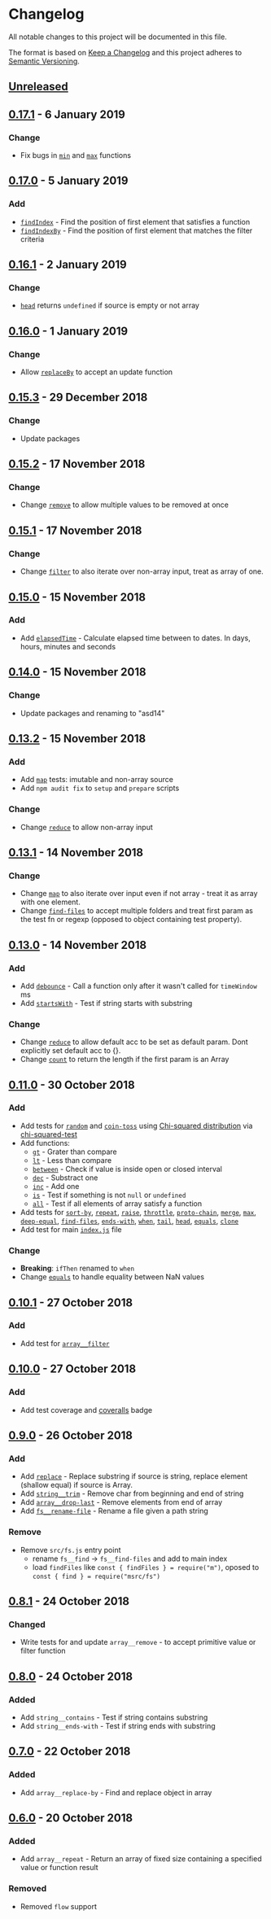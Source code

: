 <!-- markdownlint-disable no-duplicate-header -->

# Changelog

All notable changes to this project will be documented in this file.

The format is based on [Keep a Changelog](http://keepachangelog.com/en/1.0.0/)
and this project adheres to [Semantic Versioning](http://semver.org/spec/v2.0.0.html).

## [Unreleased]

## [0.17.1] - 6 January 2019

### Change

- Fix bugs in [`min`](src/min/min.js) and [`max`](src/max/max.js) functions

## [0.17.0] - 5 January 2019

### Add

- [`findIndex`](src/find-by/find-by.js) - Find the position of first element that satisfies a function
- [`findIndexBy`](src/find-index-by/find-index-by.js) - Find the position of first element that matches the filter criteria

## [0.16.1] - 2 January 2019

### Change

- [`head`](src/head/head.js) returns `undefined` if source is empty or not array

## [0.16.0] - 1 January 2019

### Change

- Allow [`replaceBy`](src/replace-by/replace-by.js#L45) to accept an update function

## [0.15.3] - 29 December 2018

### Change

- Update packages

## [0.15.2] - 17 November 2018

### Change

- Change [`remove`](src/remove/remove) to allow multiple values to be removed at once

## [0.15.1] - 17 November 2018

### Change

- Change [`filter`](src/filter/filter) to also iterate over non-array input, treat as array of one.

## [0.15.0] - 15 November 2018

### Add

- Add [`elapsedTime`](src/elapsed-time/elapsed-time) - Calculate elapsed time between to dates. In days, hours, minutes and seconds

## [0.14.0] - 15 November 2018

### Change

- Update packages and renaming to "asd14"

## [0.13.2] - 15 November 2018

### Add

- Add [`map`](src/map/map.test.js) tests: imutable and non-array source
- Add `npm audit fix` to `setup` and `prepare` scripts

### Change

- Change [`reduce`](src/reduce/reduce.js) to allow non-array input

## [0.13.1] - 14 November 2018

### Change

- Change [`map`](src/map/map.js) to also iterate over input even if not array - treat it as array with one element.
- Change [`find-files`](src/find-files/find-files.js) to accept multiple folders and treat first param as the test fn or regexp (opposed to object containing test property).

## [0.13.0] - 14 November 2018

### Add

- Add [`debounce`](src/debounce/debounce.js) - Call a function only after it wasn't called for `timeWindow` ms
- Add [`startsWith`](src/starts-with/starts-with.js) - Test if string starts with substring

### Change

- Change [`reduce`](src/reduce/reduce.js) to allow default acc to be set as default param. Dont explicitly set default acc to {}.
- Change [`count`](src/count/count.js) to return the length if the first param is an Array

## [0.11.0] - 30 October 2018

### Add

- Add tests for [`random`](src/random/random) and [`coin-toss`](src/coin-toss/coin-toss) using [Chi-squared distribution](https://en.wikipedia.org/wiki/Chi-squared_distribution) via [chi-squared-test](https://www.npmjs.com/package/chi-squared-test)
- Add functions:
  - [`gt`](src/gt/gt.js) - Grater than compare
  - [`lt`](src/lt/lt.js) - Less than compare
  - [`between`](src/between/between) - Check if value is inside open or closed interval
  - [`dec`](src/dec/dec.js) - Substract one
  - [`inc`](src/inc/inc.js) - Add one
  - [`is`](src/is/is.js) - Test if something is not `null` or `undefined`
  - [`all`](src/all/all.js) - Test if all elements of array satisfy a function
- Add tests for [`sort-by`](src/sort-by/sort-by.js), [`repeat`](src/repeat/repeat.js), [`raise`](src/raise/raise.js), [`throttle`](src/throttle/throttle.js), [`proto-chain`](src/proto-chain/proto-chain.js), [`merge`](src/merge/merge.js), [`max`](src/max/max.js), [`deep-equal`](src/deep-equal/deep-equal.js), [`find-files`](src/find-files/find-files.js), [`ends-with`](src/ends-with/ends-with.js), [`when`](src/when/when.js), [`tail`](src/tail/tail.js), [`head`](src/head/head.js), [`equals`](src/core__equals/equals.js), [`clone`](src/core__clone/clone.js)
- Add test for main [`index.js`](src/index.js) file

### Change

- **Breaking**: `ifThen` renamed to `when`
- Change [`equals`](src/core__equals/equals.js) to handle equality between NaN values

## [0.10.1] - 27 October 2018

### Add

- Add test for [`array__filter`](src/array__filter/filter.js)

## [0.10.0] - 27 October 2018

### Add

- Add test coverage and [coveralls](https://coveralls.io/github/asd14/m) badge

## [0.9.0] - 26 October 2018

### Add

- Add [`replace`](src/replace/replace.js) - Replace substring if source is string, replace element (shallow equal) if source is Array.
- Add [`string__trim`](src/string__trim/trim.js) - Remove char from beginning and end of string
- Add [`array__drop-last`](src/array__drop-last/drop-last.js) - Remove elements from end of array
- Add [`fs__rename-file`](src/fs__rename-file/rename-file.js) - Rename a file given a path string

### Remove

- Remove `src/fs.js` entry point
  - rename `fs__find` -> `fs__find-files` and add to main index
  - load `findFiles` like `const { findFiles } = require("m")`, oposed to `const { find } = require("msrc/fs")`

## [0.8.1] - 24 October 2018

### Changed

- Write tests for and update `array__remove` - to accept primitive value or filter function

## [0.8.0] - 24 October 2018

### Added

- Add `string__contains` - Test if string contains substring
- Add `string__ends-with` - Test if string ends with substring

## [0.7.0] - 22 October 2018

### Added

- Add `array__replace-by` - Find and replace object in array

## [0.6.0] - 20 October 2018

### Added

- Add `array__repeat` - Return an array of fixed size containing a specified 
  value or function result

### Removed

- Removed `flow` support

[Unreleased]: https://github.com/asd14/m/compare/v0.17.1...HEAD

[0.17.1]: https://github.com/asd14/m/compare/v0.17.0...v0.17.1
[0.17.0]: https://github.com/asd14/m/compare/v0.16.1...v0.17.0
[0.16.1]: https://github.com/asd14/m/compare/v0.16.0...v0.16.1
[0.16.0]: https://github.com/asd14/m/compare/v0.15.3...v0.16.0
[0.15.3]: https://github.com/asd14/m/compare/v0.15.2...v0.15.3
[0.15.2]: https://github.com/asd14/m/compare/v0.15.1...v0.15.2
[0.15.1]: https://github.com/asd14/m/compare/v0.15.0...v0.15.1
[0.15.0]: https://github.com/asd14/m/compare/v0.14.0...v0.15.0
[0.14.0]: https://github.com/asd14/m/compare/v0.13.2...v0.14.0
[0.13.2]: https://github.com/asd14/m/compare/v0.13.1...v0.13.2
[0.13.1]: https://github.com/asd14/m/compare/v0.13.0...v0.13.1
[0.13.0]: https://github.com/asd14/m/compare/v0.11.0...v0.13.0
[0.11.0]: https://github.com/asd14/m/compare/v0.10.1...v0.11.0
[0.10.1]: https://github.com/asd14/m/compare/v0.10.0...v0.10.1
[0.10.0]: https://github.com/asd14/m/compare/v0.9.0...v0.10.0
[0.9.0]: https://github.com/asd14/m/compare/v0.8.1...v0.9.0
[0.8.1]: https://github.com/asd14/m/compare/v0.8.0...v0.8.1
[0.8.0]: https://github.com/asd14/m/compare/v0.7.0...v0.8.0
[0.7.0]: https://github.com/asd14/m/compare/v0.6.0...v0.7.0
[0.6.0]: https://github.com/asd14/m/compare/v0.5.1...v0.6.0
